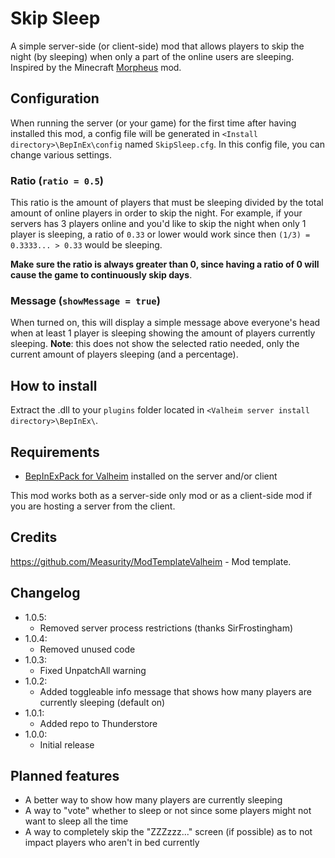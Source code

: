 # Skip Sleep
A simple server-side (or client-side) mod that allows players to skip the night (by sleeping) when only a part of the online users are sleeping. Inspired by the Minecraft [Morpheus](https://www.curseforge.com/minecraft/mc-mods/morpheus) mod.

## Configuration
When running the server (or your game) for the first time after having installed this mod, a config file will be generated in ``<Install directory>\BepInEx\config`` named ``SkipSleep.cfg``. In this config file, you can change various settings.
### Ratio (``ratio = 0.5``)
This ratio is the amount of players that must be sleeping divided by the total amount of online players in order to skip the night. For example, if your servers has 3 players online and you'd like to skip the night when only 1 player is sleeping, a ratio of ``0.33`` or lower would work since then ``(1/3) = 0.3333... > 0.33`` would be sleeping. 

**Make sure the ratio is always greater than 0, since having a ratio of 0 will cause the game to continuously skip days**.
### Message (``showMessage = true``)
When turned on, this will display a simple message above everyone's head when at least 1 player is sleeping showing the amount of players currently sleeping. **Note**: this does not show the selected ratio needed, only the current amount of players sleeping (and a percentage).

## How to install
Extract the .dll to your ``plugins`` folder located in ``<Valheim server install directory>\BepInEx\``.

## Requirements
 - [BepInExPack for Valheim](https://valheim.thunderstore.io/package/denikson/BepInExPack_Valheim/) installed on the server and/or client

This mod works both as a server-side only mod or as a client-side mod if you are hosting a server from the client.

## Credits
https://github.com/Measurity/ModTemplateValheim - Mod template.

## Changelog
- 1.0.5:
  - Removed server process restrictions (thanks SirFrostingham)
- 1.0.4:
  - Removed unused code
- 1.0.3:
  - Fixed UnpatchAll warning
- 1.0.2:
  - Added toggleable info message that shows how many players are currently sleeping (default on)
- 1.0.1:
  - Added repo to Thunderstore
- 1.0.0:
  - Initial release

## Planned features
- A better way to show how many players are currently sleeping
- A way to "vote" whether to sleep or not since some players might not want to sleep all the time
- A way to completely skip the "ZZZzzz..." screen (if possible) as to not impact players who aren't in bed currently
